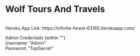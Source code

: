 # Wolf Tours And Travels
<br>
Heroku App Link: https://infinite-forest-63165.herokuapp.com/

Admin Credentails (within "")<br>
Username: "Admin" <br>
Password: "TopSecret" <br>
